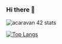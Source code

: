 ### Hi there 👋

![acaravan 42 stats](https://badge42.herokuapp.com/api/stats/acaravan)

<!--[![acaravan 42Project Score](https://badge42.herokuapp.com/api/project/acaravan/ft_printf)](https://github.com/JaeSeoKim/badge42)-->
[![Top Langs](https://github-readme-stats.vercel.app/api/top-langs/?username=acaravantesnov&layout=compact)](https://github.com/anuraghazra/github-readme-stats)


<!--
